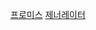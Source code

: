 [프로미스](https://velog.io/@pkb0711/%ED%94%84%EB%A1%9C%EB%AF%B8%EC%8A%A4)
[제너레이터](https://velog.io/@pkb0711/%EC%A0%9C%EB%84%88%EB%A0%88%EC%9D%B4%ED%84%B0%EC%99%80-async-awit)
